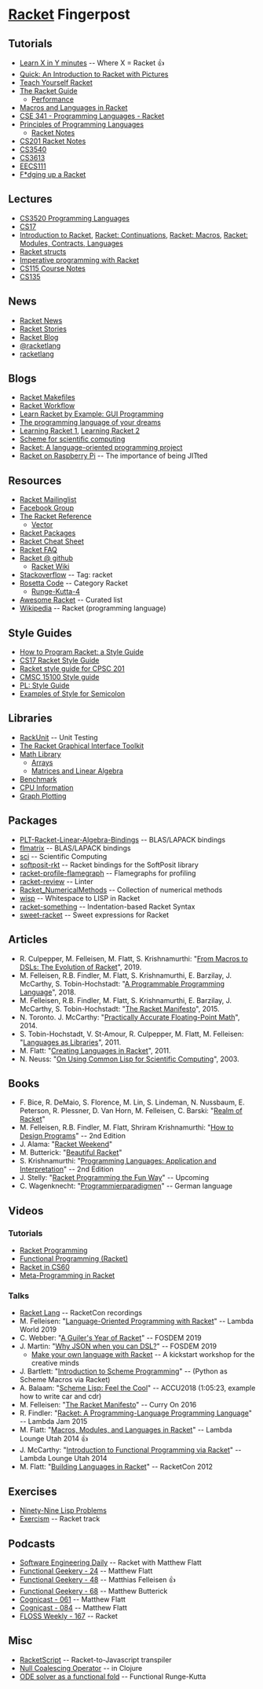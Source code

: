 # [Racket](https://racket-lang.org) Fingerpost

## Tutorials

* [Learn X in Y minutes](https://learnxinyminutes.com/docs/racket/) -- Where X = Racket :+1:
* [Quick: An Introduction to Racket with Pictures](https://docs.racket-lang.org/quick/)
* [Teach Yourself Racket](https://cs.uwaterloo.ca/~plragde/flaneries/TYR/)
* [The Racket Guide](https://docs.racket-lang.org/guide/index.html)
  * [Performance](https://docs.racket-lang.org/guide/performance.html)
* [Macros and Languages in Racket](https://rmculpepper.github.io/malr/index.html)
* [CSE 341 - Programming Languages - Racket](https://courses.cs.washington.edu/courses/cse341/12au/racket/basics.html)
* [Principles of Programming Languages](https://cs.wellesley.edu/~cs251/s20/)
  * [Racket Notes](https://cs.wellesley.edu/~cs251/f15/notes/racket.html)
* [CS201 Racket Notes](https://zoo.cs.yale.edu/classes/cs201/Fall_2019/lectures/racket.html)
* [CS3540](https://www.cs.uni.edu/~wallingf/teaching/cs3540/sessions/index.html)
* [CS3613](https://www.cs.unb.ca/~bremner/teaching/cs3613/tutorials/)
* [EECS111](https://slim.computer/eecs-111-ta-guide/meta/Introduction.html)
* [F*dging up a Racket](https://www.hashcollision.org/brainfudge/index.html)

## Lectures

* [CS3520 Programming Languages](https://my.eng.utah.edu/~cs3520/f18/schedule.html)
* [CS17](https://cs.brown.edu/courses/cs017/notes.html)
* [Introduction to Racket](https://www.it.uu.se/edu/course/homepage/avfunpro/ht13/lectures/Racket-1-Intro.pdf),
  [Racket: Continuations](https://www.it.uu.se/edu/course/homepage/avfunpro/ht13/lectures/Racket-2-Continuations.pdf),
  [Racket: Macros](https://www.it.uu.se/edu/course/homepage/avfunpro/ht13/lectures/Racket-3-Macros.pdf),
  [Racket: Modules, Contracts, Languages](https://www.it.uu.se/edu/course/homepage/avfunpro/ht13/lectures/Racket-4-Modules.pdf)
* [Racket structs](https://courses.cs.washington.edu/courses/cse413/14au/lectures/413fa14_grossman.pdf)
* [Imperative programming with Racket](https://staff.fmi.uvt.ro/~mircea.marin/lectures/FP/L-06.pdf)
* [CS115 Course Notes](https://www.student.cs.uwaterloo.ca/~cs115/coursenotes1/1199/)
* [CS135](https://www.student.cs.uwaterloo.ca/~cs135/cc/)

## News

* [Racket News](https://racket-news.com/)
* [Racket Stories](https://racket-stories.com/)
* [Racket Blog](https://blog.racket-lang.org/)
* [@racketlang](https://twitter.com/racketlang)
* [racketlang](https://www.facebook.com/racketlang)

## Blogs

* [Racket Makefiles](https://www.greghendershott.com/2017/04/racket-makefiles.html)
* [Racket Workflow](https://www.greghendershott.com/2014/11/racket-workflow.html)
* [Learn Racket by Example: GUI Programming](https://dev.to/goober99/learn-racket-by-example-gui-programming-3epm)
* [The programming language of your dreams](rilouw.eu/article/the-programming-language-of-your-dreams-part-1)
* [Learning Racket 1](https://artyom.me/learning-racket-1), [Learning Racket 2](https://artyom.me/learning-racket-2)
* [Scheme for scientific computing](http://fmnt.info/blog/20181029_scheme.html)
* [Racket: A language-oriented programming project](https://jaxenter.com/racket-language-oriented-programming-141805.html)
* [Racket on Raspberry Pi](https://danielkvasnicka.tumblr.com/post/54741297421/racket-on-raspberry-pi-the-importance-of-being/amp) -- The importance of being JITted

## Resources

* [Racket Mailinglist](https://groups.google.com/forum/#!forum/racket-users)
* [Facebook Group](https://www.facebook.com/groups/436305706723234)
* [The Racket Reference](https://docs.racket-lang.org/reference/index.html)
  * [Vector](https://docs.racket-lang.org/reference/vectors.html)
* [Racket Packages](https://pkgs.racket-lang.org/)
* [Racket Cheat Sheet](https://docs.racket-lang.org/racket-cheat/index.html)
* [Racket FAQ](https://www.cs.uni.edu/~wallingf/teaching/cs3540/resources/scheme-faq.html)
* [Racket @ github](https://github.com/racket)
  * [Racket Wiki](https://github.com/racket/racket/wiki)
* [Stackoverflow](https://stackoverflow.com/questions/tagged/racket) -- Tag: racket
* [Rosetta Code](https://rosettacode.org/wiki/Category:Racket) -- Category Racket
  * [Runge-Kutta-4](https://rosettacode.org/wiki/Runge-Kutta_method#Racket)
* [Awesome Racket](https://github.com/avelino/awesome-racket) -- Curated list
* [Wikipedia](https://en.wikipedia.org/wiki/Racket_(programming_language)) -- Racket (programming language)

## Style Guides

* [How to Program Racket: a Style Guide](https://docs.racket-lang.org/style/index.html)
* [CS17 Racket Style Guide](https://cs.brown.edu/courses/cs017/content/docs/racket-style.pdf)
* [Racket style guide for CPSC 201](https://zoo.cs.yale.edu/classes/cs201/Fall_2019/Racket-style-guide.html)
* [CMSC 15100 Style guide](http://people.cs.uchicago.edu/~adamshaw/cmsc15100-2017/typed-racket-guide/style-guide.html)
* [PL: Style Guide](https://pl.barzilay.org/style-guide.html)
* [Examples of Style for Semicolon](http://www.lispworks.com/documentation/HyperSpec/Body/02_ddbe.htm)

## Libraries

* [RackUnit](https://docs.racket-lang.org/rackunit/) -- Unit Testing
* [The Racket Graphical Interface Toolkit](https://docs.racket-lang.org/gui/index.html)
* [Math Library](https://docs.racket-lang.org/math/index.html)
  * [Arrays](https://docs.racket-lang.org/math/array.html)
  * [Matrices and Linear Algebra](https://docs.racket-lang.org/math/matrices.html)
* [Benchmark](https://docs.racket-lang.org/benchmark/index.html)
* [CPU Information](https://docs.racket-lang.org/cpuinfo/index.html)
* [Graph Plotting](https://docs.racket-lang.org/plot/index.html)

## Packages

* [PLT-Racket-Linear-Algebra-Bindings](https://github.com/farr/PLT-Racket-Linear-Algebra-Bindings) -- BLAS/LAPACK bindings
* [flmatrix](https://github.com/soegaard/flmatrix) -- BLAS/LAPACK bindings
* [sci](https://github.com/soegaard/sci/) -- Scientific Computing
* [softposit-rkt](https://github.com/DavidThien/softposit-rkt) -- Racket bindings for the SoftPosit library
* [racket-profile-flamegraph](https://github.com/takikawa/racket-profile-flamegraph) -- Flamegraphs for profiling
* [racket-review](https://github.com/Bogdanp/racket-review) -- Linter
* [Racket_NumericalMethods](https://github.com/mkierzenka/Racket_NumericalMethods) -- Collection of numerical methods 
* [wisp](https://www.draketo.de/proj/wisp/src/94bae1032ef07e441a942c5881bb00963f27841a/racket/) -- Whitespace to LISP in Racket
* [racket-something](https://github.com/tonyg/racket-something) -- Indentation-based Racket Syntax
* [sweet-racket](https://github.com/takikawa/sweet-racket) -- Sweet expressions for Racket

## Articles

* R. Culpepper, M. Felleisen, M. Flatt, S. Krishnamurthi: "[From Macros to DSLs: The Evolution of Racket](https://doi.org/10.4230/LIPIcs.SNAPL.2019.5)", 2019.
* M. Felleisen, R.B. Findler, M. Flatt, S. Krishnamurthi, E. Barzilay, J. McCarthy, S. Tobin-Hochstadt: "[A Programmable Programming Language](https://doi.org/10.1145/3127323)", 2018.
* M. Felleisen, R.B. Findler, M. Flatt, S. Krishnamurthi, E. Barzilay, J. McCarthy, S. Tobin-Hochstadt: "[The Racket Manifesto](https://doi.org/10.4230/LIPIcs.SNAPL.2015.113)", 2015.
* N. Toronto. J. McCarthy: "[Practically Accurate Floating-Point Math](https://doi.org/10.1109/MCSE.2014.90)", 2014.
* S. Tobin-Hochstadt, V. St-Amour, R. Culpepper, M. Flatt, M. Felleisen: "[Languages as Libraries](https://doi.org/10.1145/1993498.1993514)", 2011.
* M. Flatt: "[Creating Languages in Racket](https://doi.org/10.1145/2063176.2063195)", 2011.
* N. Neuss: "[On Using Common Lisp for Scientific Computing](https://doi.org/10.1007/978-3-642-19014-8_11)", 2003.

## Books

* F. Bice, R. DeMaio, S. Florence, M. Lin, S. Lindeman, N. Nussbaum, E. Peterson, R. Plessner, D. Van Horn, M. Felleisen, C. Barski: "[Realm of Racket](https://www.realmofracket.com/)"
* M. Felleisen, R.B. Findler, M. Flatt, Shriram Krishnamurthi: "[How to Design Programs](https://htdp.org/2018-01-06/Book/index.html)" -- 2nd Edition
* J. Alama: "[Racket Weekend](https://gumroad.com/l/racketweekend)"
* M. Butterick: "[Beautiful Racket](https://beautifulracket.com/)"
* S. Krishnamurthi: "[Programming Languages: Application and Interpretation](http://cs.brown.edu/courses/cs173/2012/book/index.html)" -- 2nd Edition
* J. Stelly: "[Racket Programming the Fun Way](https://www.penguinrandomhouse.com/books/645955/racket-programming-the-fun-way-by-james-stelly/)" -- Upcoming
* C. Wagenknecht: "[Programmierparadigmen](https://doi.org/10.1007/978-3-658-14134-9)" -- German language

## Videos

### Tutorials

* [Racket Programming](https://www.youtube.com/playlist?list=PLsWq88lFdQCfZtDRUQVuGGbnthiEIeQdf)
* [Functional Programming (Racket)](https://www.youtube.com/playlist?list=PLIRuSslToIDjbx6Q13syDihN7WJcqQF_k)
* [Racket in CS60](https://www.youtube.com/playlist?list=PLHqz-wcqDQIEThNEXViEb1iFh9vbOtUD_)
* [Meta-Programming in Racket](https://youtu.be/Duvf1_GAZHM)

### Talks

* [Racket Lang](https://www.youtube.com/user/racketlang/) -- RacketCon recordings
* M. Felleisen: "[Language-Oriented Programming with Racket](https://youtu.be/z8Pz4bJV3Tk)" -- Lambda World 2019
* C. Webber: "[A Guiler's Year of Racket](https://youtu.be/R-hy8xLlkHA)" -- FOSDEM 2019
* J. Martin: "[Why JSON when you can DSL?](https://youtu.be/0bqPYIuFvpo)" -- FOSDEM 2019
  * [Make your own language with Racket](https://youtu.be/fJvef31CuU0) -- A kickstart workshop for the creative minds
* J. Bartlett: "[Introduction to Scheme Programming](https://youtu.be/6k78c8EctXI)" -- (Python as Scheme Macros via Racket)
* A. Balaam: "[Scheme Lisp: Feel the Cool](https://youtu.be/tA1clbGDczI)" -- ACCU2018 (1:05:23, example how to write car and cdr)
* M. Felleisen: "[The Racket Manifesto](https://youtu.be/-cLI3GHvLOM)" -- Curry On 2016
* R. Findler: "[Racket: A Programming-Language Programming Language](https://youtu.be/hFlIl0Zo234)" -- Lambda Jam 2015
* M. Flatt: "[Macros, Modules, and Languages in Racket](https://youtu.be/Z4qn9NFfb9s)" -- Lambda Lounge Utah 2014 :+1:
* J. McCarthy: "[Introduction to Functional Programming via Racket](https://youtu.be/K0TItrQNT8Q)" -- Lambda Lounge Utah 2014
* M. Flatt: "[Building Languages in Racket](https://youtu.be/y1rOWZkALto)" -- RacketCon 2012

## Exercises

* [Ninety-Nine Lisp Problems](https://www.ic.unicamp.br/~meidanis/courses/mc336/2006s2/funcional/L-99_Ninety-Nine_Lisp_Problems.html)
* [Exercism](https://exercism.io/tracks/racket) -- Racket track

## Podcasts

* [Software Engineering Daily](https://softwareengineeringdaily.com/2015/11/04/racket-with-matthew-flatt/) -- Racket with Matthew Flatt
* [Functional Geekery - 24](https://www.functionalgeekery.com/episode-24-matthew-flatt/) -- Matthew Flatt
* [Functional Geekery - 48](https://www.functionalgeekery.com/episode-48-matthias-felleisen/) -- Matthias Felleisen :+1:
* [Functional Geekery - 68](https://www.functionalgeekery.com/episode-68-matthew-butterick/) -- Matthew Butterick
* [Cognicast - 061](https://cognitect.com/cognicast/061-matthew-flatt) --  Matthew Flatt
* [Cognicast - 084](https://cognitect.com/cognicast/084) -- Matthew Flatt
* [FLOSS Weekly - 167](https://twit.tv/shows/floss-weekly/episodes/167) -- Racket

## Misc

* [RacketScript](https://github.com/vishesh/racketscript) -- Racket-to-Javascript transpiler
* [Null Coalescing Operator](https://en.wikipedia.org/wiki/Null_coalescing_operator#Clojure) -- in Clojure
* [ODE solver as a functional fold](https://www.johndcook.com/blog/2016/06/02/ode-solver-as-a-functional-fold/) -- Functional Runge-Kutta
